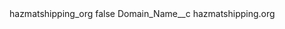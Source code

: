 <?xml version="1.0" encoding="UTF-8"?>
<CustomMetadata xmlns="http://soap.sforce.com/2006/04/metadata" xmlns:xsi="http://www.w3.org/2001/XMLSchema-instance" xmlns:xsd="http://www.w3.org/2001/XMLSchema">
    <label>hazmatshipping_org</label>
    <protected>false</protected>
    <values>
        <field>Domain_Name__c</field>
        <value xsi:type="xsd:string">hazmatshipping.org</value>
    </values>
</CustomMetadata>
